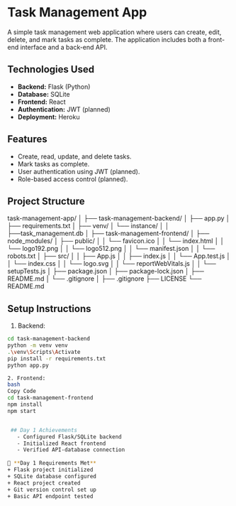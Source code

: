 # Task Management App

A simple task management web application where users can create, edit, delete, and mark tasks as complete. The application includes both a front-end interface and a back-end API.

## Technologies Used

- **Backend:** Flask (Python)
- **Database:** SQLite
- **Frontend:** React
- **Authentication:** JWT (planned)
- **Deployment:** Heroku

## Features

- Create, read, update, and delete tasks.
- Mark tasks as complete.
- User authentication using JWT (planned).
- Role-based access control (planned).

## Project Structure
task-management-app/
│
├── task-management-backend/
│ ├── app.py
│ ├── requirements.txt
│ ├── venv/
│ └── instance/
│ │ ├──task_management.db
│
├── task-management-frontend/
│ ├── node_modules/
│ ├── public/
│ │ └── favicon.ico
│ │ └── index.html
│ │ └── logo192.png
│ │ └── logo512.png
│ │ └── manifest.json
│ │ └── robots.txt
│ ├── src/
│ │ ├── App.js
│ │ ├── index.js
│ │ └── App.test.js
│ │ └── index.css
│ │ └── logo.svg
│ │ └── reportWebVitals.js
│ │ └── setupTests.js
│ ├── package.json
│ ├── package-lock.json
│ ├── README.md
│ └── .gitignore
│
├── .gitignore
├── LICENSE
└── README.md

## Setup Instructions
1. Backend:
```bash
cd task-management-backend
python -m venv venv
.\venv\Scripts\Activate
pip install -r requirements.txt
python app.py

2. Frontend:
bash
Copy Code
cd task-management-frontend
npm install
npm start


 ## Day 1 Achievements
   - Configured Flask/SQLite backend
   - Initialized React frontend
   - Verified API-database connection
   
📌 **Day 1 Requirements Met**
+ Flask project initialized
+ SQLite database configured
+ React project created
+ Git version control set up
+ Basic API endpoint tested